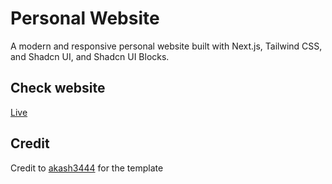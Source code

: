 # Personal Website

A modern and responsive personal website built with Next.js, Tailwind CSS, and Shadcn UI, and Shadcn UI Blocks.

## Check website

[Live](https://luisanz.com/)

## Credit
Credit to [akash3444](https://github.com/akash3444/portfolio-template) for the template

